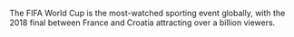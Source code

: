 The FIFA World Cup is the most-watched sporting event globally, with the 2018 final between France and Croatia attracting over a billion viewers.
